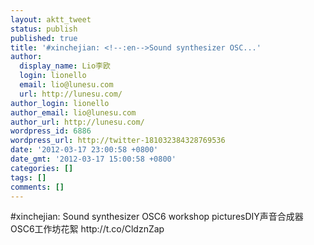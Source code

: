 ```yaml
---
layout: aktt_tweet
status: publish
published: true
title: '#xinchejian: <!--:en-->Sound synthesizer OSC...'
author:
  display_name: Lio李欧
  login: lionello
  email: lio@lunesu.com
  url: http://lunesu.com/
author_login: lionello
author_email: lio@lunesu.com
author_url: http://lunesu.com/
wordpress_id: 6886
wordpress_url: http://twitter-181032384328769536
date: '2012-03-17 23:00:58 +0800'
date_gmt: '2012-03-17 15:00:58 +0800'
categories: []
tags: []
comments: []
---
```

<p>#xinchejian: <!--:en-->Sound synthesizer OSC6 workshop pictures<!--:--><!--:zh-->DIY声音合成器OSC6工作坊花絮<!--:--> http:&#47;&#47;t.co&#47;CldznZap</p>
